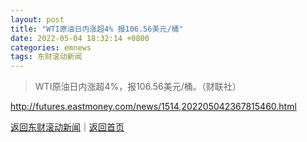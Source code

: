 ```yaml
---
layout: post
title: "WTI原油日内涨超4% 报106.56美元/桶"
date: 2022-05-04 18:32:14 +0800
categories: emnews
tags: 东财滚动新闻
---
```

> WTI原油日内涨超4%，报106.56美元/桶。（财联社）



<http://futures.eastmoney.com/news/1514,202205042367815460.html>

[返回东财滚动新闻](//finews.withounder.com/emnews/)｜[返回首页](//finews.withounder.com/)